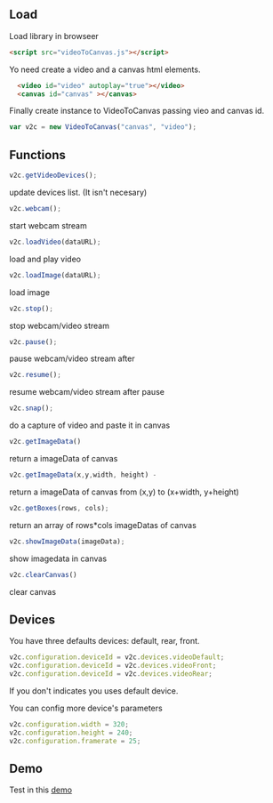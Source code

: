 ## Load
  
Load library in browseer 
 
```html
<script src="videoToCanvas.js"></script>
```

Yo need create a video and a canvas html elements.

```html
  <video id="video" autoplay="true"></video>
  <canvas id="canvas" ></canvas>
```

Finally create instance to VideoToCanvas passing vieo and canvas id.

```js
var v2c = new VideoToCanvas("canvas", "video");
```

## Functions

```js
v2c.getVideoDevices();
```
update devices list. (It isn't necesary)

```js
v2c.webcam();
```
start webcam stream

```js
v2c.loadVideo(dataURL);
```
load and play video
	
```js  
v2c.loadImage(dataURL);
```
load image

```js
v2c.stop();
```
stop webcam/video stream

```js  
v2c.pause();
```
pause webcam/video stream after

```js
v2c.resume();
```
resume webcam/video stream after pause

```js
v2c.snap();
```
do a capture of video and paste it in canvas

```js
v2c.getImageData()
```
return a imageData of canvas

```js
v2c.getImageData(x,y,width, height) - 
```
return a imageData of canvas from (x,y) to (x+width, y+height)

```js
v2c.getBoxes(rows, cols);
```
return an array of rows*cols imageDatas of canvas

```js
v2c.showImageData(imageData);
```
show imagedata in canvas

```js
v2c.clearCanvas()
```
clear canvas

## Devices

You have three defaults devices: default, rear, front.

```js
v2c.configuration.deviceId = v2c.devices.videoDefault;
v2c.configuration.deviceId = v2c.devices.videoFront;
v2c.configuration.deviceId = v2c.devices.videoRear;
```
If you don't indicates you uses default device.

You can config more device's parameters

```js
v2c.configuration.width = 320;
v2c.configuration.height = 240;
v2c.configuration.framerate = 25;
```

## Demo

Test in this [demo](https://cubiwan.github.io/videoToCanvas/demo.html)

